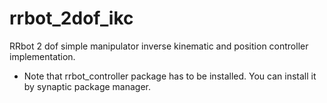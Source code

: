 # rrbot_2dof_ikc
RRbot 2 dof simple manipulator inverse kinematic and position controller implementation.

- Note that rrbot_controller package has to be installed. You can install it by synaptic package manager.
